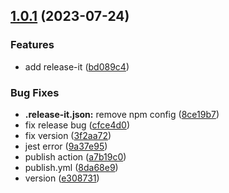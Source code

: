 

## [1.0.1](https://github.com/MarshallChang/Manyi-transformer/compare/v1.0.0...v1.0.1) (2023-07-24)


### Features

* add release-it ([bd089c4](https://github.com/MarshallChang/Manyi-transformer/commit/bd089c43462be465f8cffab318475aa1e105f619))


### Bug Fixes

* **.release-it.json:** remove npm config ([8ce19b7](https://github.com/MarshallChang/Manyi-transformer/commit/8ce19b7ba15f4afd5cb142bd06044b3bd1f2ce1c))
* fix release bug ([cfce4d0](https://github.com/MarshallChang/Manyi-transformer/commit/cfce4d063ffd234c2f524983637fb28754088625))
* fix version ([3f2aa72](https://github.com/MarshallChang/Manyi-transformer/commit/3f2aa7206b3cf5ac47f5b4b4f5246523eb35b85b))
* jest error ([9a37e95](https://github.com/MarshallChang/Manyi-transformer/commit/9a37e9599115b2853992e13085000568cb75ae69))
* publish action ([a7b19c0](https://github.com/MarshallChang/Manyi-transformer/commit/a7b19c00a89fd921e62486dd10152cfb7243e058))
* publish.yml ([8da68e9](https://github.com/MarshallChang/Manyi-transformer/commit/8da68e91f3a53ae2aac064585e98ced8e46926c9))
* version ([e308731](https://github.com/MarshallChang/Manyi-transformer/commit/e308731b46221dcc4e141e3b6ef90091016cab9c))